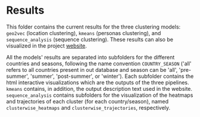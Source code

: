 # Results

This folder contains the current results for the three clustering models: `geo2vec` (location clustering), `kmeans` (personas clustering), and `sequence_analysis` (sequence clustering). These results can also be visualized in the project [website](??).

All the models' results are separated into subfolders for the different countries and seasons, following the name convention `COUNTRY_SEASON` ('all' refers to all countries present in out database and season can be 'all', 'pre-summer', 'summer', 'post-summer', or 'winter'). Each subfolder contains the html interactive visualizations which are the outputs of the three pipelines. `kmeans` contains, in addition, the output description text used in the website. `sequence_analysis` contains subfolders for the visualization of the heatmaps and trajectories of each cluster (for each country/season), named `clusterwise_heatmaps` and `clusterwise_trajectories`, respectively.  
